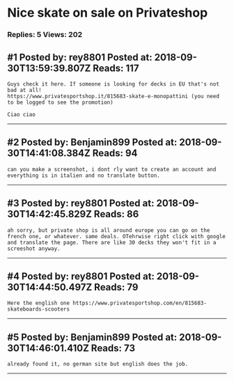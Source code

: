 # Nice skate on sale on Privateshop

### Replies: 5 Views: 202

## \#1 Posted by: rey8801 Posted at: 2018-09-30T13:59:39.807Z Reads: 117

```
Guys check it here. If someone is looking for decks in EU that's not bad at all!
https://www.privatesportshop.it/815683-skate-e-monopattini (you need to be logged to see the promotion)

Ciao ciao
```

---
## \#2 Posted by: Benjamin899 Posted at: 2018-09-30T14:41:08.384Z Reads: 94

```
can you make a screenshot, i dont rly want to create an account and everything is in italien and no translate button.
```

---
## \#3 Posted by: rey8801 Posted at: 2018-09-30T14:42:45.829Z Reads: 86

```
ah sorry, but private shop is all around europe you can go on the french one, or whatever. same deals. OTehrwise right click with google and translate the page. There are like 30 decks they won't fit in a screeshot anyway.
```

---
## \#4 Posted by: rey8801 Posted at: 2018-09-30T14:44:50.497Z Reads: 79

```
Here the english one https://www.privatesportshop.com/en/815683-skateboards-scooters
```

---
## \#5 Posted by: Benjamin899 Posted at: 2018-09-30T14:46:01.410Z Reads: 73

```
already found it, no german site but english does the job.
```

---
